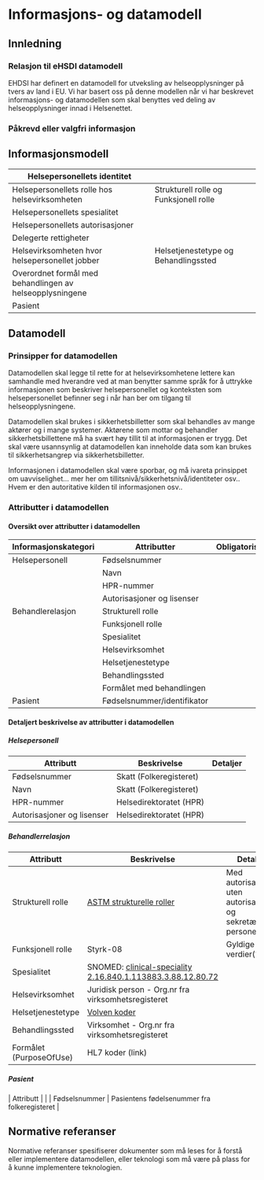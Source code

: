 # Informasjons- og datamodell

## Innledning 

 

### Relasjon til eHSDI datamodell 

EHDSI har definert en datamodell for utveksling av helseopplysninger på tvers av land i EU. Vi har basert oss på denne modellen når vi har beskrevet informasjons- og datamodellen som skal benyttes ved deling av helseopplysninger innad i Helsenettet. 

### Påkrevd eller valgfri informasjon 

 

## Informasjonsmodell 

| Helsepersonellets identitet | |
| --- | --- |
| Helsepersonellets rolle hos helsevirksomheten | Strukturell rolle og Funksjonell rolle |
| Helsepersonellets spesialitet | |
| Helsepersonellets autorisasjoner | |
| Delegerte rettigheter | |
| Helsevirksomheten hvor helsepersonellet jobber | Helsetjenestetype og Behandlingssted |
| Overordnet formål med behandlingen av helseopplysningene | |
| Pasient | |
 

## Datamodell 

### Prinsipper for datamodellen 

Datamodellen skal legge til rette for at helsevirksomhetene lettere kan samhandle med hverandre ved at man benytter samme språk for å uttrykke informasjonen som beskriver helsepersonellet og konteksten som helsepersonellet befinner seg i når han ber om tilgang til helseopplysningene. 

Datamodellen skal brukes i sikkerhetsbilletter som skal behandles av mange aktører og i mange systemer. Aktørene som mottar og behandler sikkerhetsbillettene må ha svært høy tillit til at informasjonen er trygg. Det skal være usannsynlig at datamodellen kan inneholde data som kan brukes til sikkerhetsangrep via sikkerhetsbilletter. 

Informasjonen i datamodellen skal være sporbar, og må ivareta prinsippet om uavviselighet… mer her om tillitsnivå/sikkerhetsnivå/identiteter osv.. Hvem er den autoritative kilden til informasjonen osv.. 

  
### Attributter i datamodellen 

#### Oversikt over attributter i datamodellen 

| Informasjonskategori | Attributter | Obligatorisk | Informasjonskilde |
| --- | --- | --- | --- |
| Helsepersonell | Fødselsnummer | | eID-ordning |
| | Navn | | Folkeregisteret |
| | HPR-nummer | | HPR-registeret |
| | Autorisasjoner og lisenser | | HPR-registeret |
| Behandlerelasjon | Strukturell rolle | | Konsument |
| | Funksjonell rolle | | Konsument |
| | Spesialitet | | Konsument |
| | Helsevirksomhet | | Konsument |
| | Helsetjenestetype | | Konsument |
| | Behandlingssted | | Konsument |
| | Formålet med behandlingen | | Konsument |
| Pasient | Fødselsnummer/identifikator | | Konsument |

#### Detaljert beskrivelse av attributter i datamodellen 

##### Helsepersonell 

| Attributt | Beskrivelse | Detaljer |
| --- | --- | --- |
| Fødselsnummer | Skatt (Folkeregisteret) | |
| Navn | Skatt (Folkeregisteret) | |
| HPR-nummer | Helsedirektoratet (HPR) | |
|Autorisasjoner og lisenser | Helsedirektoratet (HPR) | |
 

##### Behandlerrelasjon 

| Attributt | Beskrivelse | Detaljer |
| --- | --- | --- |
| Strukturell rolle | [ASTM strukturelle roller](https://www.standard.no/no/Nettbutikk/produktkatalogen/Produktpresentasjon/?ProductID=629944) | Med autorisasjon,  uten autorisasjon,  og sekretær/adm personell.. |
| Funksjonell rolle | Styrk-08 | Gyldige verdier(?) |
| Spesialitet | SNOMED: [clinical-speciality 2.16.840.1.113883.3.88.12.80.72](https://fhir-ru.github.io/valueset-c80-practice-codes.html) | |
| Helsevirksomhet | Juridisk person - Org.nr fra virksomhetsregisteret | |
| Helsetjenestetype | [Volven koder](https://volven.no/categoryres.asp?open_f=true&catID=3&subID=8&srcTable=KVELEMENT&open=true&subCat=163) | |
| Behandlingssted | Virksomhet - Org.nr fra virksomhetsregisteret | |
| Formålet (PurposeOfUse) | HL7 koder (link) | |


##### Pasient 

| Attributt | |
| Fødselsnummer | Pasientens fødelsenummer fra folkeregisteret |

 

 

## Normative referanser 

Normative referanser spesifiserer dokumenter som må leses for å forstå eller implementere datamodellen, eller teknologi som må være på plass for å kunne implementere teknologien. 